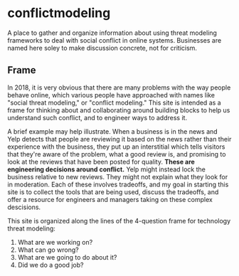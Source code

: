 # conflictmodeling
A place to gather and organize information about using threat modeling
frameworks to deal with social conflict in online systems.  Businesses
are named here soley to make discussion concrete, not for criticism.

## Frame 

In 2018, it is very obvious that there are many problems with the way
people behave online, which various people have approached with names
like "social threat modeling," or "conflict modeling."  This site is
intended as a frame for thinking about and collaborating around
building blocks to help us understand such conflict, and to engineer
ways to address it.

A brief example may help illustrate.  When a business is in the news
and Yelp detects that people are reviewing it based on the news rather
than their experience with the business, they put up an interstitial
which tells visitors that they're aware of the problem, what a good
review is, and promising to look at the reviews that have been posted
for quality.  **These are engineering decisions around conflict.**
Yelp might instead lock the business relative to new reviews.  They
might not explain what they look for in moderation.  Each of these
involves tradeoffs, and my goal in starting this site is to collect
the tools that are being used, discuss the tradeoffs, and offer a
resource for engineers and managers taking on these complex
descisions.

This site is organized along the lines of the 4-question frame for
technology threat modeling:

1. What are we working on?
2. What can go wrong?
3. What are we going to do about it?
4. Did we do a good job?


